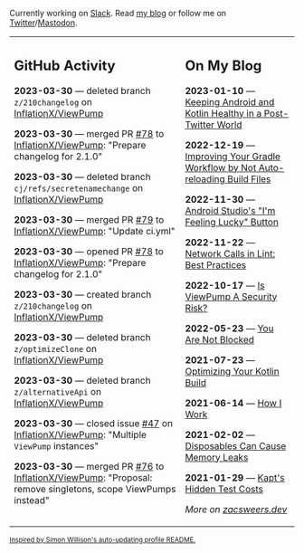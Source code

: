 Currently working on [Slack](https://slack.com/). Read [my blog](https://zacsweers.dev/) or follow me on [Twitter](https://twitter.com/ZacSweers)/[Mastodon](https://hachyderm.io/@ZacSweers).

<table><tr><td valign="top" width="60%">

## GitHub Activity
<!-- githubActivity starts -->
**2023-03-30** — deleted branch `z/210changelog` on [InflationX/ViewPump](https://github.com/InflationX/ViewPump)

**2023-03-30** — merged PR [#78](https://github.com/InflationX/ViewPump/pull/78) to [InflationX/ViewPump](https://github.com/InflationX/ViewPump): "Prepare changelog for 2.1.0"

**2023-03-30** — deleted branch `cj/refs/secretenamechange` on [InflationX/ViewPump](https://github.com/InflationX/ViewPump)

**2023-03-30** — merged PR [#79](https://github.com/InflationX/ViewPump/pull/79) to [InflationX/ViewPump](https://github.com/InflationX/ViewPump): "Update ci.yml"

**2023-03-30** — opened PR [#78](https://github.com/InflationX/ViewPump/pull/78) to [InflationX/ViewPump](https://github.com/InflationX/ViewPump): "Prepare changelog for 2.1.0"

**2023-03-30** — created branch `z/210changelog` on [InflationX/ViewPump](https://github.com/InflationX/ViewPump)

**2023-03-30** — deleted branch `z/optimizeClone` on [InflationX/ViewPump](https://github.com/InflationX/ViewPump)

**2023-03-30** — deleted branch `z/alternativeApi` on [InflationX/ViewPump](https://github.com/InflationX/ViewPump)

**2023-03-30** — closed issue [#47](https://github.com/InflationX/ViewPump/issues/47) on [InflationX/ViewPump](https://github.com/InflationX/ViewPump): "Multiple `ViewPump` instances"

**2023-03-30** — merged PR [#76](https://github.com/InflationX/ViewPump/pull/76) to [InflationX/ViewPump](https://github.com/InflationX/ViewPump): "Proposal: remove singletons, scope ViewPumps instead"
<!-- githubActivity ends -->
</td><td valign="top" width="40%">

## On My Blog
<!-- blog starts -->
**2023-01-10** — [Keeping Android and Kotlin Healthy in a Post-Twitter World](https://www.zacsweers.dev/keeping-android-healthy/)

**2022-12-19** — [Improving Your Gradle Workflow by Not Auto-reloading Build Files](https://www.zacsweers.dev/improving-your-workflow-by-not-auto-reloading-build-files/)

**2022-11-30** — [Android Studio's "I'm Feeling Lucky" Button](https://www.zacsweers.dev/android-studios-im-feeling-lucky-button/)

**2022-11-22** — [Network Calls in Lint: Best Practices](https://www.zacsweers.dev/network-calls-in-lint-best-practices/)

**2022-10-17** — [Is ViewPump A Security Risk?](https://www.zacsweers.dev/is-viewpump-a-security-risk/)

**2022-05-23** — [You Are Not Blocked](https://www.zacsweers.dev/you-are-not-blocked/)

**2021-07-23** — [Optimizing Your Kotlin Build](https://www.zacsweers.dev/optimizing-your-kotlin-build/)

**2021-06-14** — [How I Work](https://www.zacsweers.dev/how-i-work/)

**2021-02-02** — [Disposables Can Cause Memory Leaks](https://www.zacsweers.dev/disposables-can-cause-memory-leaks/)

**2021-01-29** — [Kapt's Hidden Test Costs](https://www.zacsweers.dev/kapts-hidden-test-costs/)
<!-- blog ends -->
_More on [zacsweers.dev](https://zacsweers.dev/)_
</td></tr></table>

<sub><a href="https://simonwillison.net/2020/Jul/10/self-updating-profile-readme/">Inspired by Simon Willison's auto-updating profile README.</a></sub>